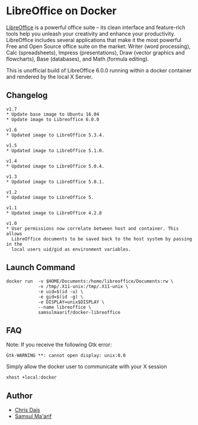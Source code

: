 # LibreOffice on Docker

[LibreOffice](https://www.libreoffice.org/discover/libreoffice/) is a powerful office suite – its clean interface and feature-rich tools help you unleash your creativity and enhance your productivity. LibreOffice includes several applications that make it the most powerful Free and Open Source office suite on the market: Writer (word processing), Calc (spreadsheets), Impress (presentations), Draw (vector graphics and flowcharts), Base (databases), and Math (formula editing).

This is unofficial build of LibreOffice 6.0.0 running within a docker container and rendered by the local X Server.

## Changelog

```
v1.7
* Update base image to Ubuntu 16.04
* Update image to Libreoffice 6.0.0

v1.6
* Updated image to LibreOffice 5.3.4.

v1.5
* Updated image to LibreOffice 5.1.0.

v1.4
* Updated image to LibreOffice 5.0.4.

v1.3
* Updated image to LibreOffice 5.0.1.

v1.2
* Updated image to LibreOffice 5.

v1.1
* Updated image to LibreOffice 4.2.8

v1.0
* User permissions now correlate between host and container. This allows
  LibreOffice documents to be saved back to the host system by passing in the
  local users uid/gid as environment variables.
```

## Launch Command

```
docker run  -v $HOME/Documents:/home/libreoffice/Documents:rw \
            -v /tmp/.X11-unix:/tmp/.X11-unix \
            -e uid=$(id -u) \
            -e gid=$(id -g) \
            -e DISPLAY=unix$DISPLAY \
            --name libreoffice \
            samsulmaarif/docker-libreoffice
```

## FAQ

Note: If you receive the following Gtk error:

```
Gtk-WARNING **: cannot open display: unix:0.0
```

Simply allow the docker user to communicate with your X session

```
xhost +local:docker
```

## Author

- [Chris Dais](https://github.com/chrisdaish)
- [Samsul Ma'arif](https://github.com/samsulmaarif)
